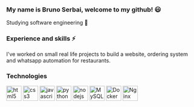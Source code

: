 ### My name is Bruno Serbai, welcome to my github! 😃 
Studying software engineering 📖

### Experience and skills ⚡
I've worked on small real life projects to build a website, ordering system and whatsapp automation for restaurants.

### Technologies 

<div align="left">
  <img src="https://img.shields.io/badge/html5-%23E34F26.svg?style=for-the-badge&logo=html5&logoColor=white" height="40" alt="html5 logo"  />
  <img src="https://img.shields.io/badge/css3-%231572B6.svg?style=for-the-badge&logo=css3&logoColor=white" height="40" alt="css3 logo"  />
  <img src="https://img.shields.io/badge/javascript-%23323330.svg?style=for-the-badge&logo=javascript&logoColor=%23F7DF1E" height="40" alt="javascript logo"  />
  <img src="https://img.shields.io/badge/python-3670A0?style=for-the-badge&logo=python&logoColor=ffdd54" height="40" alt="python logo"  />
  <img src="https://img.shields.io/badge/node.js-6DA55F?style=for-the-badge&logo=node.js&logoColor=white" height="40" alt="nodejs logo"  />
  <img src="https://img.shields.io/badge/Linux-FCC624?style=for-the-badge&logo=linux&logoColor=black" height="40" alt="MySQL logo"  />
  <img src="https://img.shields.io/badge/docker-%230db7ed.svg?style=for-the-badge&logo=docker&logoColor=white" height="40" alt="Docker logo"  />
  <img src="https://img.shields.io/badge/nginx-%23009639.svg?style=for-the-badge&logo=nginx&logoColor=white" height="40" alt="Nginx logo"  />
</div>

###
          
